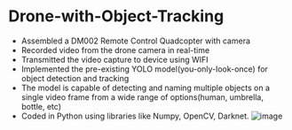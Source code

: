 # Drone-with-Object-Tracking
- Assembled a DM002 Remote Control Quadcopter with camera
- Recorded video from the drone camera in real-time
- Transmitted the video capture to device using WIFI
- Implemented the pre-existing YOLO model(you-only-look-once) for object detection and tracking
- The model is capable of detecting and naming multiple objects on a single video frame from a wide range of options(human, umbrella, bottle, etc)
- Coded in Python using libraries like Numpy, OpenCV, Darknet.
![image](https://github.com/JFM269/Object-Detection-by-Drones-using-Deep-Learning/assets/87769268/4847b9d4-368b-47f6-8987-73d5bcf98975)
